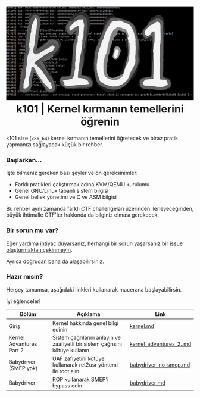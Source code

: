 <h1 align="center">
  <img width="640px" src="assets/banner.png">
  </br>
  k101 | Kernel kırmanın temellerini öğrenin
</h1>

k101 size (`x86_64`) kernel kırmanın temellerini öğretecek
ve biraz pratik yapmanızı sağlayacak küçük bir rehber.

### Başlarken...
İşte bilmeniz gereken bazı şeyler ve ön gereksinimler:

- Farklı pratikleri çalıştırmak adına KVM/QEMU kurulumu
- Genel GNU/Linux tabanlı sistem bilgisi
- Genel bellek yönetimi ve C ve ASM bilgisi

Bu rehber aynı zamanda farklı CTF challengeları üzerinden ilerleyeceğinden,
büyük ihtimalle CTF'ler hakkında da bilginiz olması gerekecek.

### Bir sorun mu var?
Eğer yardıma ihtiyaç duyarsanız, herhangi bir sorun yaşarsanız
bir [issue oluşturmaktan çekinmeyin](https://github.com/ngn13/k101/issues).

Ayrıca [doğrudan bana](mailto:ngn@ngn.tf) da ulaşabilirsiniz.

### Hazır mısın?
Herşey tamamsa, aşağıdaki linkleri kullanarak macerana başlayabilirsin.

İyi eğlenceler!

| Bölüm                     | Açıklama                                                                      | Link                                                   |
| ------------------------- | ----------------------------------------------------------------------------- | ------------------------------------------------------ |
| Giriş                     | Kernel hakkında genel bilgi edinin                                            | [kernel.md](docs/intro.md)                             |
| Kernel Advantures Part 2  | Sistem çağrılarını anlayın ve zaafiyetli bir sistem çağrısını kötüye kullanın | [kernel_adventures_2..md](docs/kernel_adventures_2.md) |
| Babydriver (SMEP yok)     | UAF zafiyetini kötüye kullanarak ret2usr yöntemi ile root alın                | [babydriver_no_smep.md](docs/babydriver_no_smep.md)    |
| Babydriver                | ROP kullanarak SMEP'i bypass edin                                             | [babydriver.md](docs/babydriver.md)                    |
